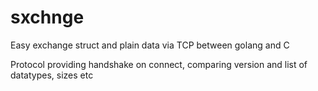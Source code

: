 # sxchnge
Easy exchange struct and plain data via TCP between golang and C

Protocol providing handshake on connect, comparing version and list of datatypes, sizes etc
